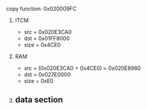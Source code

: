 copy function: 0x020009FC

1. ITCM
	- src = 0x020E3CA0
	- dst = 0x01FF8000
	- size = 0x4CE0

2. RAM
	- src = (0x020E3CA0 + 0x4CE0) = 0x020E8980
	- dst = 0x027E0000
	- size = 0xE0

3. data section
	- 